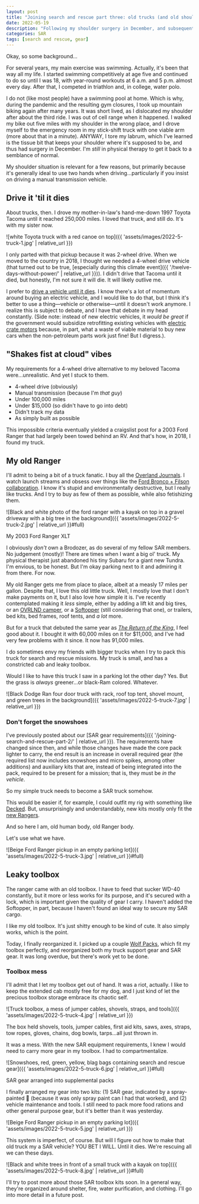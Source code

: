 ```yaml
---
layout: post
title: "Joining search and rescue part three: old trucks (and old shoulders)"
date: 2022-05-19
description: "Following my shoulder surgery in December, and subsequent physical therapy, I'm preparing to return to search and rescue by equipping my old truck."
categories: SAR
tags: [search and rescue, gear]
---
```


Okay, so some background...

For several years, my main exercise was swimming. Actually, it's been that way all my life. I started swimming competitively at age five and continued to do so until I was 18, with year-round workouts at 6 a.m. and 5 p.m. almost every day. After that, I competed in triathlon and, in college, water polo.

I do not (like most people) have a swimming pool at home. Which is why, during the pandemic and the resulting gym closures, I took up mountain biking again after many years. It was short lived, as I dislocated my shoulder after about the third ride. I was out of cell range when it happened. I walked my bike out five miles with my shoulder in the wrong place, and I drove myself to the emergency room in my stick-shift truck with one viable arm (more about that in a minute). ANYWAY, I tore my labrum, which I've learned is the tissue bit that keeps your shoulder where it's supposed to be, and thus had surgery in December. I'm _still_ in physical therapy to get it back to a semblance of normal.

My shoulder situation is relevant for a few reasons, but primarily because it's generally ideal to use two hands when driving...particularly if you insist on driving a manual transmission vehicle.

## Drive it 'til it dies

About trucks, then. I drove my mother-in-law's hand-me-down 1997 Toyota Tacoma until it reached 250,000 miles. I loved that truck, and still do. It's with my sister now.

![white Toyota truck with a red canoe on top]({{ 'assets/images/2022-5-truck-1.jpg' | relative_url }})

I only parted with that pickup because it was 2-wheel drive. When we moved to the country in 2018, I thought we needed a 4-wheel drive vehicle (that turned out to be true, [especially during this climate event]({{ '/twelve-days-without-power/' | relative_url }})). I didn't drive that Tacoma until it died, but honestly, I'm not sure it will die. It will likely outlive me.

I prefer to [drive a vehicle until it dies](https://dirtbagdiaries.com/crash-and-burn/). I know there's a lot of momentum around buying an electric vehicle, and I would like to do that, but I think it's better to use a thing—vehicle or otherwise—until it doesn't work anymore. I realize this is subject to debate, and I have that debate in my head constantly. (Side note: instead of new electric vehicles, it _would be great_ if the government would subsidize retrofitting existing vehicles with [electric crate motors](https://www.theverge.com/2022/5/3/23053536/ford-tesla-f100-mustang-gt-right-to-repair) because, in part, what a waste of viable material to buy new cars when the non-petroleum parts work just fine! But I digress.).

## "Shakes fist at cloud" vibes

My requirements for a 4-wheel drive alternative to my beloved Tacoma were...unrealistic. And yet I stuck to them.

- 4-wheel drive (obviously)
- Manual transmission (because I'm _that guy_)
- Under 100,000 miles
- Under $15,000 (so didn't have to go into debt)
- Didn't track my data
- As simply built as possible

This impossible criteria eventually yielded a craigslist post for a 2003 Ford Ranger that had largely been towed behind an RV. And that's how, in 2018, I found my truck.

## My old Ranger

I'll admit to being a bit of a truck fanatic. I buy all the [Overland Journals](https://overlandjournal.com/). I watch launch streams and obsess over things like the [Ford Bronco + Filson collaboration](https://www.filson.com/blog/field-notes/ford-bronco-x-filson-wildland-fire-rig/). I know it's stupid and environmentally destructive, but I really like trucks. And I try to buy as few of them as possible, while also fetishizing them.

![Black and white photo of the ford ranger with a kayak on top in a gravel driveway with a big tree in the background]({{ 'assets/images/2022-5-truck-2.jpg' | relative_url }}#full)
<figcaption>My 2003 Ford Ranger XLT</figcaption>

I obviously _don't_ own a Brodozer, as do several of my fellow SAR members. No judgement (mostly)! There are times when I want a big ol' truck. My physical therapist just abandoned his tiny Subaru for a giant new Tundra. I'm envious,  to be honest. But I'm okay parking next to it and admiring it from there. For now.

My old Ranger gets me from place to place, albeit at a measly 17 miles per gallon. Despite that, I love this old little truck. Well, I mostly love that I don't make payments on it, but I also love how simple it is. I've recently contemplated making it _less_ simple, either by adding a lift kit and big tires, or an [OVRLND camper](https://campovrlnd.com/), or a [Softopper](https://softopper.com/) (still considering that one), or trailers, bed kits, bed frames, roof tents, and _a lot_ more.

But for a truck that debuted the same year as [_The Return of the King_](https://en.wikipedia.org/wiki/The_Lord_of_the_Rings:_The_Return_of_the_King), I feel good about it. I bought it with 60,000 miles on it for $11,000, and I've had very few problems with it since. It now has 91,000 miles.

I do sometimes envy my friends with bigger trucks when I try to pack this truck for search and rescue missions. My truck is small, and has a constricted cab and leaky toolbox.

Would I like to have this truck I saw in a parking lot the other day? Yes. But the grass is _always_ greener...or black-Ram  colored. Whatever.

![Black Dodge Ran four door truck with rack, roof top tent, shovel mount, and green trees in the background]({{ 'assets/images/2022-5-truck-7.jpg' | relative_url }})

### Don't forget the snowshoes

I've previously posted about our [SAR gear requirements]({{ '/joining-search-and-rescue-part-2/' | relative_url }}). The requirements have changed since then, and while those changes have made the core pack lighter to carry, the end result is an increase in overall required gear (the required list now includes snowshoes and micro spikes, among other additions) and auxiliary kits that are, instead of being integrated into the pack, required to be present for a mission; that is, they must be _in the vehicle_.

So my simple truck needs to become a SAR truck somehow.

This would be easier if, for example, I could outfit my rig with something like [Decked](https://decked.com/products/decked-drawers). But, unsurprisingly and understandably, new kits mostly only fit the [new Rangers](https://www.ford.com/trucks/ranger/).

And so here I am, old human body, old Ranger body.

Let's use what we have.

![Beige Ford Ranger pickup in an empty parking lot]({{ 'assets/images/2022-5-truck-3.jpg' | relative_url }}#full)

## Leaky toolbox

The ranger came with an old toolbox. I have to feed that sucker WD-40 constantly, but it more or less works for its purpose, and it's secured with a lock, which is important given the quality of gear I carry. I haven't added the Softopper, in part, because I haven't found an ideal way to secure my SAR cargo.

I like my old toolbox. It's just shitty enough to be kind of cute. It also simply works, which is the point.

Today, I finally reorganized it. I picked up a couple [Wolf Packs](https://www.frontrunneroutfitters.com/en/us/front-runner-wolf-pack.html), which fit my toolbox perfectly, and reorganized both my truck support gear and SAR gear. It was long overdue, but there's work yet to be done.

### Toolbox mess

I'll admit that I let my toolbox get out of hand. It was a riot, actually. I like to keep the extended cab mostly free for my dog, and I just kind of let the precious toolbox storage embrace its chaotic self.

![Truck toolbox, a mess of jumper cables, shovels, straps, and tools]({{ 'assets/images/2022-5-truck-4.jpg' | relative_url }})

The box held shovels, tools, jumper cables, first aid kits, saws, axes, straps, tow ropes, gloves, chains, dog bowls, tarps...all just thrown in.

It was a mess. With the new SAR equipment requirements, I knew I would need to carry more gear in my toolbox. I had to compartmentalize.

![Snowshoes, red, green, yellow, blag bags containing search and rescue gear]({{ 'assets/images/2022-5-truck-6.jpg' | relative_url }}#full)
<figcaption>SAR gear arranged into supplemental packs</figcaption>

I finally arranged my gear into two kits: (1) SAR gear, indicated by a spray-painted 🔵 (because it was only spray paint can I had that worked), and (2) vehicle maintenance and tools. I still need to pack more food rations and other general purpose gear, but it's better than it was yesterday.

![Beige Ford Ranger pickup in an empty parking lot]({{ 'assets/images/2022-5-truck-5.jpg' | relative_url }})

This system is imperfect, of course. But will I figure out how to make that old truck my a SAR vehicle? YOU BET I WILL. Until it dies. We're rescuing all we can these days.

![Black and white trees in front of a small truck with a kayak on top]({{ 'assets/images/2022-5-truck-8.jpg' | relative_url }}#full)

I'll try to post more about those SAR toolbox kits soon. In a general way, they're organized around shelter, fire, water purification, and clothing. I'll go into more detail in a future post.